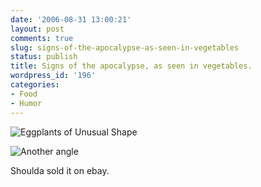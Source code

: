```yaml
---
date: '2006-08-31 13:00:21'
layout: post
comments: true
slug: signs-of-the-apocalypse-as-seen-in-vegetables
status: publish
title: Signs of the apocalypse, as seen in vegetables.
wordpress_id: '196'
categories:
- Food
- Humor
---
```



![Eggplants of Unusual Shape](http://www.phfactor.net/wp-pics/eggplant1.jpg)

![Another angle](http://www.phfactor.net/wp-pics/eggplant2.jpg)


Shoulda sold it on ebay.
